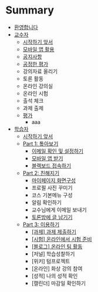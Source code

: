 # Summary

* [환영합니다](README.md)
* [교수자](c2dc-c791-d558-ae30-c55e-c11c.md)
  * [시작하기 앞서](c2dc-c791-d558-ae30-c55e-c11c.md)
  * [모바일 앱 활용](baa8-bc14-c77c-c571-d65c-c6a9.md)
  * [공지사항](ad50-c218-c790/acf5-c9c0-c0ac-d56d.md)
  * [공정한 평가](d3c9-ac00.md)
  * 강의자료 올리기
  * 토론 활동
  * 온라인 강의실
  * 온라인 시험
  * 출석 체크
  * 과제 출제
  * [평가](d3c9-ac00.md)
    * aaa
* [학습자](d559-c2b5-c790/c2dc-c791-d558-ae30-c55e-c11c.md)
  * [시작하기 앞서](d559-c2b5-c790/c2dc-c791-d558-ae30-c55e-c11c.md)
  * [Part 1: 톺아보기](d559-c2b5-c790/part-1-d1ba-c544-bcf4-ae30/c774-ba54-c77c.md)
    * [이메일 확인 및 설정하기](d559-c2b5-c790/part-1-d1ba-c544-bcf4-ae30/c774-ba54-c77c.md)
    * [모바일 앱 받기](d559-c2b5-c790/part-1-d1ba-c544-bcf4-ae30/baa8-bc14-c77c-c571-bc1b-ae30.md)
    * [블랙보드 접속하기](d559-c2b5-c790/part-1-d1ba-c544-bcf4-ae30/be14-b799-bcf4-b4dc-c811-c18d-d558-ae30.md)
  * [Part 2: 친해지기](d559-c2b5-c790/part-2-ce5c-d574-c9c0-ae30/b9c8-c774-d398-c774-c9c0-d654-ba74-ad6c-c131.md)
    * [마이페이지 화면구성](d559-c2b5-c790/part-2-ce5c-d574-c9c0-ae30/b9c8-c774-d398-c774-c9c0-d654-ba74-ad6c-c131.md)
    * 프로필 사진 꾸미기
    * 코스 기본메뉴 구성
    * 알림 확인하기
    * 교수님에게 이메일 보내기
    * [토론방에 글 남기기](d559-c2b5-c790/part-2-ce5c-d574-c9c0-ae30/d1a0-b860-bc29-c5d0-ae00-b0a8-ae30-ae30.md)
  * [Part 3: 이용하기](d559-c2b5-c790/part-3-c774-c6a9-d558-ae30.md)
    * [\[과제\] 과제 제출하기](d559-c2b5-c790/part-3-c774-c6a9-d558-ae30/acfc-c81c5d-acfc-c81c-c81c-cd9c-d558-ae30.md)
    * [\[시험\] 온라인에서 시험 준비](d559-c2b5-c790/part-3-c774-c6a9-d558-ae30/c2dc-d5d85d-c628-b77c-c778-c5d0-c11c-c2dc-d5d8-c900-be44.md)
    * [\[블로그\] 온라인 팀 활동](d559-c2b5-c790/part-3-c774-c6a9-d558-ae30/be14-b85c-adf85d-c628-b77c-c778-d300-d65c-b3d9.md)
    * \[저널\] 학습성찰하기
    * \[위키\] 텀프로젝트
    * \[온라인\] 화상 강의 참여
    * \[성적\] 나의 성적 확인
    * \[캘린더\] 마감일 확인하기

